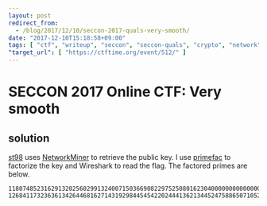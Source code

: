 ```yaml
---
layout: post
redirect_from:
  - /blog/2017/12/10/seccon-2017-quals-very-smooth/
date: "2017-12-10T15:18:58+09:00"
tags: [ "ctf", "writeup", "seccon", "seccon-quals", "crypto", "network", "rsa" ]
"target_url": [ "https://ctftime.org/event/512/" ]
---
```


# SECCON 2017 Online CTF: Very smooth

## solution

[st98](https://twitter.com/st98_) uses [NetworkMiner](http://www.netresec.com/?page=NetworkMiner) to retrieve the public key. I use [primefac](https://github.com/elliptic-shiho/primefac-fork) to factorize the key and Wireshark to read the flag.
The factored primes are below.

```
11807485231629132025602991324007150366908229752508016230400000000000000000000000000000000000000000000000000000000000000000000000000000000000000000000000001
12684117323636134264468162714319298445454220244413621344524758865071052169170753552224766744798369054498758364258656141800253652826603727552918575175830897
```
